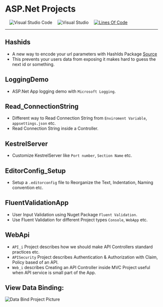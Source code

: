 # ASP.Net Projects

<!-- Intro -->

<!-- ![ASP.Ner Projects](#) -->

&emsp;![Visual Studio Code](https://img.shields.io/badge/Visual%20Studio%20Code-0078d7.svg?style=flat&logo=visual-studio-code&logoColor=white)
&emsp;![Visual Studio](https://img.shields.io/badge/Visual%20Studio-5C2D91.svg?style=flat&logo=visual-studio&logoColor=white)
&emsp;[![Lines Of Code](https://tokei.rs/b1/github.com/Koushikon/ASP.Projects?category=code)](https://github.com/Koushikon/ASP.Projects)

---

## Hashids
- A new way to encode your url parameters with HashIds Package [Source][link1001]
- This prevents your users data from exposing it makes hard to guess the next id or something.

## LoggingDemo
- ASP.Net App logging demo with `Microsoft Logging`.

## Read_ConnectionString
- Different way to Read Connection String from `Enviroment Variable`, `appsettings.json` etc.
- Read Connection String inside a Controller.

## KestrelServer
- Customize KestrelServer like `Port number`, `Section Name` etc.

## EditorConfig_Setup
- Setup a `.editorconfig` file to Reorganize the Text, Indentation, Naming convention etc.

## FluentValidationApp
- User Input Validation using Nuget Package `Fluent Validation`.
- Use Fluent Validation for different Project types `Console`, `WebApp` etc.

## WebApi
- `API_i` Project describes how we should make API Controllers standard practices etc.
- `APISecurity` Project describes Authentication & Authorization with Claim, Policy based of an API.
- `Web_i` describes Creating an API Controller inside MVC Project useful when API service is small part of the App.

## View Data Binding:

![Data Bind Project Picture](./_Files/data-binding.png)


[link1001]: https://hashids.org/net/